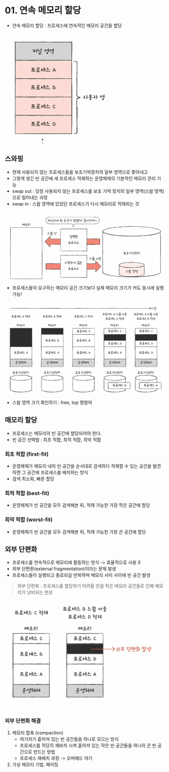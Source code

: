 # 01. 연속 메모리 할당
- 얀속 메모리 할당 : 프로세스에 연속적인 메모리 공간을 할당

![img.png](imgs/img.png)

## 스와핑
- 현재 사용되지 않는 프로세스들을 보조기억장치의 일부 영역으로 쫓아내고
- 그렇게 생긴 빈 공간에 새 프로세스 적재하는 운영체제의 기본적인 메모리 관리 기능
- swap out : 당장 사용되지 않는 프로세스를 보조 기억 장치의 일부 영역(스왑 영역)으로 밀어내는 과정
- swap in : 스왑 영역에 있었던 프로세스가 다시 메모리로 적재되는 것

![img_1.png](imgs/img_1.png)

- 프로세스들이 요구하는 메모리 공간 크기보다 실제 메모리 크기가 커도 동시에 실행 가능!

![img_2.png](imgs/img_2.png)

- 스왑 영역 크기 확인하기 : free, top 명령어

## 매모리 할당
- 프로세스는 메모리의 빈 공간에 할당되어야 한다.
- 빈 공간 선택법 : 최초 적합, 최적 적합, 최악 적합

### 최초 적합 (first-fit)
- 운영체제가 메모리 내의 빈 공간을 순서대로 검색하다 적재할 수 있는 공간을 발견하면 그 공간에 프로세스를 배치하는 방식
- 검색 최소화, 빠른 할당

### 최적 척합 (best-fit)
- 운영체제가 빈 공간을 모두 검색해본 뒤, 적재 가능한 가장 작은 공간에 할당

### 최악 척합 (worst-fit)
- 운영체제가 빈 공간을 모두 검색해본 뒤, 적재 가능한 가장 큰 공간에 할당

## 외부 단편화
- 프로세스를 연속적으로 메모리에 활동하는 방식 -> 효율적으로 사용 X
- 외부 단편환(external fragmentation)이라는 문제 발생
- 프로세스들이 실행되고 종료되길 반복하며 메모리 사이 사이에 빈 공간 발생

> 외부 단편화 : 프로세스를 할당하기 어려울 만큼 작은 메모리 공간들로 인해 메모리가 낭비되는 현상

![img_3.png](imgs/img_3.png)


### 외부 단편화 해결
1. 메모리 합축 (compaction)
    - 여기저기 흩어져 있는 빈 공간들을 하나로 모으는 방식
    - 프로세스를 적당히 재비치 시켜 흩어져 있는 작은 빈 공간들을 하나의 큰 빈 공간으로 만드는 방법
    - 프로세스 재배치 과정 -> 오버헤드 야기
2. 가상 메모리 기법. 페이징